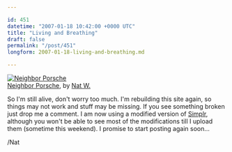 ```yaml
---

id: 451
datetime: "2007-01-18 10:42:00 +0000 UTC"
title: "Living and Breathing"
draft: false
permalink: "/post/451"
longform: 2007-01-18-living-and-breathing.md

---
```


<a href="http://www.flickr.com/photos/icco/345992690/" title="photo sharing"><img src="https://farm1.static.flickr.com/125/345992690_4ffe41693b.jpg" alt="Neighbor Porsche" class="flickr-photo" /></a>   
<a href="http://www.flickr.com/photos/icco/345992690/">Neighbor Porsche</a>, by <a href="http://www.flickr.com/people/icco/">Nat W.</a>

So I'm still alive, don't worry too much. I'm rebuilding this site again, so things may not work and stuff may be missing. If you see something broken just drop me a comment. I am now using a modified version of <a href="http://scottwallick.com/">Simplr</a>, although you won't be able to see most of the modifications till I upload them (sometime this weekend). I promise to start posting again soon...

/Nat

